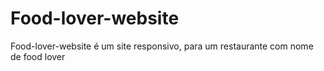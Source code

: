 # Food-lover-website
Food-lover-website  é um site responsivo, para um restaurante com nome de food lover
